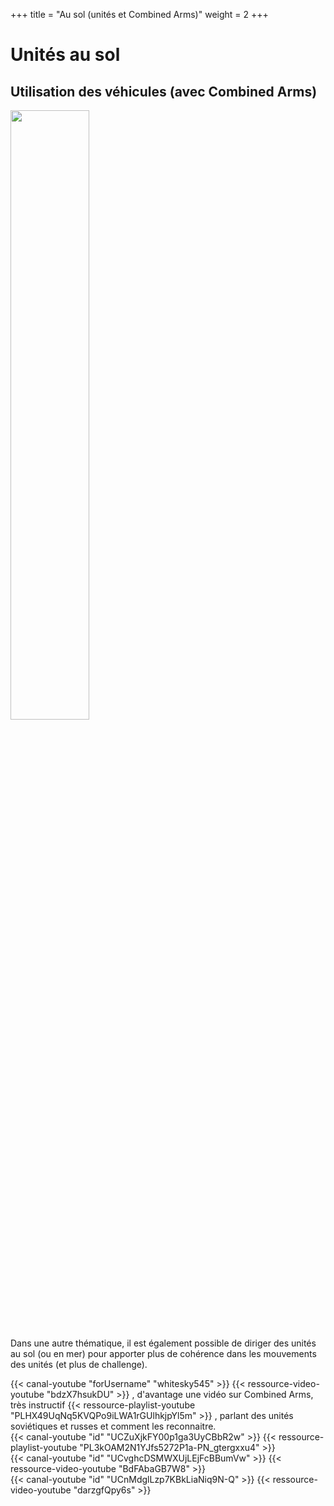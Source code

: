 +++
title = "Au sol (unités et Combined Arms)"
weight = 2
+++

# Unités au sol

## Utilisation des véhicules (avec Combined Arms)
<img src=/apprentissage/ca_leclerc.png width=50% />

Dans une autre thématique, il est également possible de diriger des unités au sol (ou en mer) pour apporter plus de cohérence dans les mouvements des unités (et plus de challenge).

<div class="contenu de_qualite"> <!-- 131st Death Vipers //-->
{{< canal-youtube "forUsername" "whitesky545" >}}
{{< ressource-video-youtube "bdzX7hsukDU" >}}
, d'avantage une vidéo sur Combined Arms, très instructif 
{{< ressource-playlist-youtube "PLHX49UqNq5KVQPo9iLWA1rGUlhkjpYl5m" >}}
, parlant des unités soviétiques et russes et comment les reconnaitre.
</div>

<div class="contenu"> <!-- Grim Reapers //-->
{{< canal-youtube "id" "UCZuXjkFY00p1ga3UyCBbR2w" >}}
{{< ressource-playlist-youtube "PL3kOAM2N1YJfs5272P1a-PN_gtergxxu4" >}}
</div>

<div class="contenu"> <!-- olivier gaming //-->
{{< canal-youtube "id" "UCvghcDSMWXUjLEjFcBBumVw" >}}
{{< ressource-video-youtube "BdFAbaGB7W8" >}}
</div>

<div class="contenu"> <!-- SUNTSAG ANCIENT GAMER //-->
{{< canal-youtube "id" "UCnMdglLzp7KBkLiaNiq9N-Q" >}}
{{< ressource-video-youtube "darzgfQpy6s" >}}
</div>

